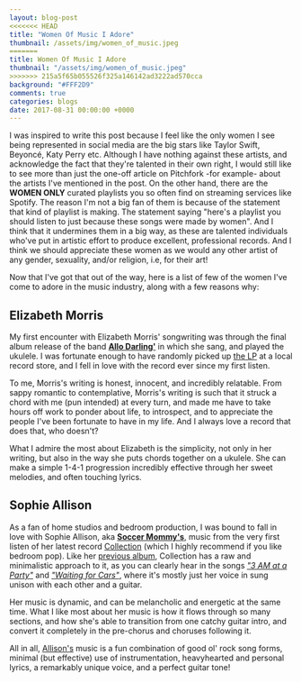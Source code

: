 ```yaml
---
layout: blog-post
<<<<<<< HEAD
title: "Women Of Music I Adore"
thumbnail: /assets/img/women_of_music.jpeg
=======
title: Women Of Music I Adore
thumbnail: "/assets/img/women_of_music.jpeg"
>>>>>>> 215a5f65b055526f325a146142ad3222ad570cca
background: "#FFF2D9"
comments: true
categories: blogs
date: 2017-08-31 00:00:00 +0000
---
```


I was inspired to write this post because I feel like the only women I see being represented in social media are the big stars like Taylor Swift, Beyoncé, Katy Perry etc. Although I have nothing against these artists, and acknowledge the fact that they're talented in their own right, I would still like to see more than just the one-off article on Pitchfork -for example- about the artists I've mentioned in the post.
 On the other hand, there are the **WOMEN ONLY** curated playlists you so often find on streaming services like Spotify. The reason I'm not a big fan of them is because of the statement that kind of playlist is making. The statement saying "here's a playlist you should listen to just because these songs were made by women". And I think that it undermines them in a big way, as these are talented individuals who've put in artistic effort to produce excellent, professional records. And I think we should appreciate these women as we would any other artist of any gender, sexuality, and/or religion, i.e, for their art!

Now that I've got that out of the way, here is a list of few of the women I've come to adore in the music industry, along with a few reasons why:

## Elizabeth Morris
My first encounter with Elizabeth Morris' songwriting was through the final album release of the band [**Allo Darling'**](https://open.spotify.com/artist/0cygwaJypZFDlu4NLQTm7b) in which she sang, and played the ukulele. I was fortunate enough to have randomly picked up [the LP](https://open.spotify.com/album/1FosDgVaOv7qsZt9k56o1s)  at a local record store, and I fell in love with the record ever since my first listen.

To me, Morris's writing is honest, innocent, and incredibly relatable. From sappy romantic to contemplative, Morris's writing is such that it struck a chord with me (pun intended) at every turn, and made me have to take hours off work to ponder about life, to introspect, and to appreciate the people I've been fortunate to have in my life. And I always love a record that does that, who doesn't?

What I admire the most about Elizabeth is the simplicity, not only in her writing, but also in the way she puts chords together on a ukulele. She can make a simple 1-4-1 progression incredibly effective through her sweet melodies, and often touching lyrics.


## Sophie Allison
As a fan of home studios and bedroom production, I was bound to fall in love with Sophie Allison, aka [**Soccer Mommy's**](https://open.spotify.com/artist/4wXchxfTTggLtzkoUhO86Q), music from the very first listen of her latest record [Collection](https://open.spotify.com/album/1NcmOmza86zn7wt02k9q74) (which I highly recommend if you like bedroom pop). Like her [previous album](https://open.spotify.com/album/0WtsLEGmrrEc1TfGeyLi1N), Collection has a raw and minimalistic approach to it, as you can clearly hear in the songs [*"3 AM at a Party"*](https://open.spotify.com/track/05SS1T78bHkLPEb9VTvEoE) and [*"Waiting for Cars"*](https://open.spotify.com/track/4cJjMJ2fMA7edeEI1xbVFO), where it's mostly just her voice in sung unison with each other and a guitar.

Her music is dynamic, and can be melancholic and energetic at the same time. What I like most about her music is how it flows through so many sections, and how she's able to transition from one catchy guitar intro, and convert it completely in the pre-chorus and choruses following it.

All in   all, [Allison's](https://open.spotify.com/track/3B0vMz20sN9UUwAwcP2QGQ) music is a fun combination of good ol' rock song forms, minimal (but effective) use of instrumentation, heavyhearted and personal lyrics, a remarkably unique voice, and a perfect guitar tone!
